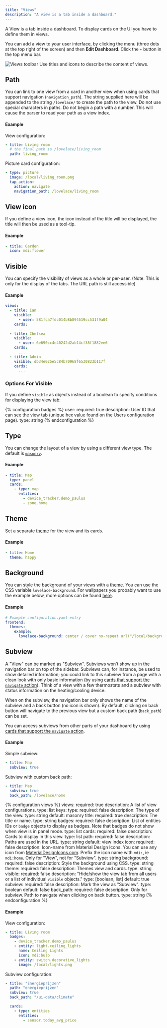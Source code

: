```yaml
---
title: "Views"
description: "A view is a tab inside a dashboard."
---
```


A View is a tab inside a dashboard.
To display cards on the UI you have to define them in views.

You can add a view to your user interface, by clicking the menu (three dots at the top right of the screen) and then **Edit Dashboard**. 
Click the `+` button in the top menu bar.

<p class="img">
  <img src="/images/dashboards/views.png" alt="Views toolbar">
  Use titles and icons to describe the content of views.
</p>

## Path

You can link to one view from a card in another view when using cards that support navigation (`navigation_path`). The string supplied here will be appended to the string `/lovelace/` to create the path to the view. Do not use special characters in paths. Do not begin a path with a number. This will cause the parser to read your path as a view index.

#### Example

View configuration:

```yaml
- title: Living room
  # the final path is /lovelace/living_room
  path: living_room
```

Picture card configuration:

```yaml
- type: picture
  image: /local/living_room.png
  tap_action:
    action: navigate
    navigation_path: /lovelace/living_room
```

## View icon

If you define a view icon, the icon instead of the title will be displayed, the title will then be used as a tool-tip.

#### Example

```yaml
- title: Garden
  icon: mdi:flower
```

## Visible

You can specify the visibility of views as a whole or per-user. (Note: This is only for the display of the tabs. The URL path is still accessible)

#### Example

```yaml
views:
  - title: Ian
    visible:
      - user: 581fca7fdc014b8b894519cc531f9a04
    cards:
      ...
  - title: Chelsea
    visible:
      - user: 6e690cc4e40242d2ab14cf38f1882ee6
    cards:
      ...
  - title: Admin
    visible: db34e025e5c84b70968f6530823b117f
    cards:
      ...
```

### Options For Visible

If you define `visible` as objects instead of a boolean to specify conditions for displaying the view tab:

{% configuration badges %}
user:
  required: true
  description: User ID that can see the view tab (unique hex value found on the Users configuration page).
  type: string
{% endconfiguration %}

## Type

You can change the layout of a view by using a different view type. The default is [`masonry`](/dashboards/masonry).

#### Example

```yaml
- title: Map
  type: panel
  cards:
    - type: map
      entities:
        - device_tracker.demo_paulus
        - zone.home
```

## Theme

Set a separate [theme](/integrations/frontend/#themes) for the view and its cards.

#### Example

```yaml
- title: Home
  theme: happy
```

## Background

You can style the background of your views with a [theme](/integrations/frontend/#themes). You can use the CSS variable `lovelace-background`. For wallpapers you probably want to use the example below, more options can be found [here](https://developer.mozilla.org/en-US/docs/Web/CSS/background).

#### Example

```yaml
# Example configuration.yaml entry
frontend:
  themes:
    example:
      lovelace-background: center / cover no-repeat url("/local/background.png") fixed
```

## Subview

A "View" can be marked as "Subview". Subviews won’t show up in the navigation bar on top of the sidebar. Subviews can, for instance, be used to show detailed information; you could link to this subview from a page with a clean look with only basic information (by using [cards that support the `navigate` action](/dashboards/actions)). Think of a view with a few thermostats and a subview with status information on the heating/cooling device.

When on the subview, the navigation bar only shows the name of the subview and a back button (no icon is shown).
By default, clicking on back button will navigate to the previous view but a custom back path (`back_path`) can be set.

You can access subviews from other parts of your dashboard by using [cards that support the `navigate` action](/dashboards/actions).

#### Example

Simple subview:

```yaml
- title: Map
  subview: true
```

Subview with custom back path:

```yaml
- title: Map
  subview: true
  back_path: /lovelace/home
```

{% configuration views %}
views:
  required: true
  description: A list of view configurations.
  type: list
  keys:
    type:
      required: false
      description: The type of the view.
      type: string
      default: masonry
    title:
      required: true
      description: The title or name.
      type: string
    badges:
      required: false
      description: List of entities IDs or `badge` objects to display as badges. Note that badges do not show when view is in panel mode.
      type: list
    cards:
      required: false
      description: Cards to display in this view.
      type: list
    path:
      required: false
      description: Paths are used in the URL.
      type: string
      default: view index
    icon:
      required: false
      description: Icon-name from Material Design Icons. You can use any icon from [MaterialDesignIcons.com](https://materialdesignicons.com). Prefix the icon name with `mdi:`, ie `mdi:home`. Only for "View", not for "Subview".
      type: string
    background:
      required: false
      description: Style the background using CSS.
      type: string
    theme:
      required: false
      description: Themes view and cards.
      type: string
    visible:
      required: false
      description: "Hide/show the view tab from all users or a list of individual `visible` objects."
      type: [boolean, list]
      default: true
    subview:
      required: false
      description: Mark the view as "Subview".
      type: boolean
      default: false
    back_path:
      required: false
      description: Only for subview. Path to navigate when clicking on back button.
      type: string
{% endconfiguration %}

#### Example

View configuration:

```yaml
- title: Living room
  badges:
    - device_tracker.demo_paulus
    - entity: light.ceiling_lights
      name: Ceiling Lights
      icon: mdi:bulb
    - entity: switch.decorative_lights
      image: /local/lights.png
```

Subview configuration:

```yaml
- title: "Energieprijzen"
  path: "energieprijzen"
  subview: true
  back_path: "/ui-data/climate"

  cards:
    - type: entities
      entities:
        - sensor.today_avg_price
```
